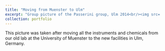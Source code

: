 ```yaml
---
title: "Moving from Muenster to Ulm"
excerpt: "Group picture of the Passerini group, Ulm 2014<br/><img src='/images/umzug2014.jpg'>"
collection: portfolio
---
```


This picture was taken after moving all the instruments and chemicals from our old lab at the University of Muenster to the new facilities in Ulm, Germany.